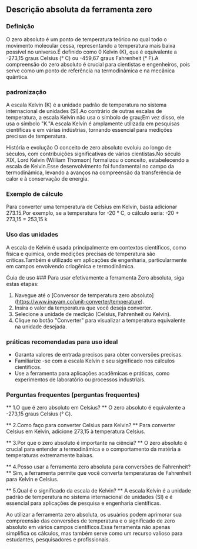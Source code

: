 ## Descrição absoluta da ferramenta zero

### Definição
O zero absoluto é um ponto de temperatura teórico no qual todo o movimento molecular cessa, representando a temperatura mais baixa possível no universo.É definido como 0 Kelvin (K), que é equivalente a -273,15 graus Celsius (° C) ou -459,67 graus Fahrenheit (° F).A compreensão do zero absoluto é crucial para cientistas e engenheiros, pois serve como um ponto de referência na termodinâmica e na mecânica quântica.

### padronização
A escala Kelvin (K) é a unidade padrão de temperatura no sistema internacional de unidades (SI).Ao contrário de outras escalas de temperatura, a escala Kelvin não usa o símbolo de grau;Em vez disso, ele usa o símbolo "K."A escala Kelvin é amplamente utilizada em pesquisas científicas e em várias indústrias, tornando essencial para medições precisas de temperatura.

História e evolução
O conceito de zero absoluto evoluiu ao longo de séculos, com contribuições significativas de vários cientistas.No século XIX, Lord Kelvin (William Thomson) formalizou o conceito, estabelecendo a escala de Kelvin.Esse desenvolvimento foi fundamental no campo da termodinâmica, levando a avanços na compreensão da transferência de calor e à conservação de energia.

### Exemplo de cálculo
Para converter uma temperatura de Celsius em Kelvin, basta adicionar 273.15.Por exemplo, se a temperatura for -20 ° C, o cálculo seria:
-20 + 273,15 = 253,15 k

### Uso das unidades
A escala de Kelvin é usada principalmente em contextos científicos, como física e química, onde medições precisas de temperatura são críticas.Também é utilizado em aplicações de engenharia, particularmente em campos envolvendo criogênica e termodinâmica.

Guia de uso ###
Para usar efetivamente a ferramenta Zero absoluta, siga estas etapas:
1. Navegue até o [Conversor de temperatura zero absoluto] (https://www.inayam.co/unit-converter/temperature).
2. Insira o valor da temperatura que você deseja converter.
3. Selecione a unidade de medição (Celsius, Fahrenheit ou Kelvin).
4. Clique no botão "Converter" para visualizar a temperatura equivalente na unidade desejada.

### práticas recomendadas para uso ideal
- Garanta valores de entrada precisos para obter conversões precisas.
- Familiarize -se com a escala Kelvin e seu significado nos cálculos científicos.
- Use a ferramenta para aplicações acadêmicas e práticas, como experimentos de laboratório ou processos industriais.

### Perguntas frequentes (perguntas frequentes)

** 1.O que é zero absoluto em Celsius? **
O zero absoluto é equivalente a -273,15 graus Celsius (° C).

** 2.Como faço para converter Celsius para Kelvin? **
Para converter Celsius em Kelvin, adicione 273,15 à temperatura Celsius.

** 3.Por que o zero absoluto é importante na ciência? **
O zero absoluto é crucial para entender a termodinâmica e o comportamento da matéria a temperaturas extremamente baixas.

** 4.Posso usar a ferramenta zero absoluta para conversões de Fahrenheit? **
Sim, a ferramenta permite que você converta temperaturas de Fahrenheit para Kelvin e Celsius.

** 5.Qual é o significado da escala de Kelvin? **
A escala Kelvin é a unidade padrão de temperatura no sistema internacional de unidades (SI) e é essencial para aplicações de pesquisa e engenharia científicas.

Ao utilizar a ferramenta zero absoluta, os usuários podem aprimorar sua compreensão das conversões de temperatura e o significado de zero absoluto em vários campos científicos.Essa ferramenta não apenas simplifica os cálculos, mas também serve como um recurso valioso para estudantes, pesquisadores e profissionais.